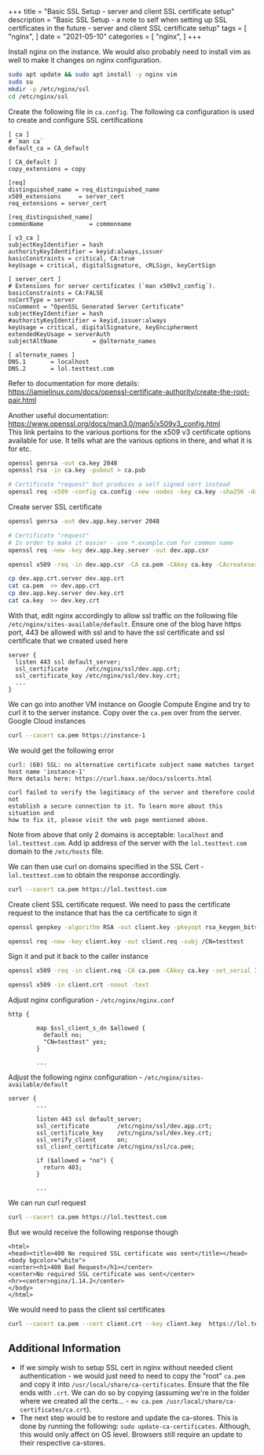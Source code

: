 +++
title = "Basic SSL Setup - server and client SSL certificate setup"
description = "Basic SSL Setup - a note to self when setting up SSL certificates in the future - server and client SSL certificate setup"
tags = [
    "nginx",
]
date = "2021-05-10"
categories = [
    "nginx",
]
+++

Install nginx on the instance. We would also probably need to install vim as well to make it changes on nginx configuration.

```bash
sudo apt update && sudo apt install -y nginx vim
sudo su
mkdir -p /etc/nginx/ssl
cd /etc/nginx/ssl
```

Create the following file in `ca.config`. The following ca configuration is used to create and configure SSL certifications

```
[ ca ]
# `man ca`
default_ca = CA_default

[ CA_default ]
copy_extensions = copy 

[req]
distinguished_name = req_distinguished_name
x509_extensions     = server_cert
req_extensions = server_cert

[req_distinguished_name]
commonName             = commonname

[ v3_ca ]
subjectKeyIdentifier = hash
authorityKeyIdentifier = keyid:always,issuer
basicConstraints = critical, CA:true
keyUsage = critical, digitalSignature, cRLSign, keyCertSign

[ server_cert ]
# Extensions for server certificates (`man x509v3_config`).
basicConstraints = CA:FALSE
nsCertType = server
nsComment = "OpenSSL Generated Server Certificate"
subjectKeyIdentifier = hash
#authorityKeyIdentifier = keyid,issuer:always
keyUsage = critical, digitalSignature, keyEncipherment
extendedKeyUsage = serverAuth
subjectAltName          = @alternate_names

[ alternate_names ]
DNS.1       = localhost
DNS.2       = lol.testtest.com
```

Refer to documentation for more details:  
https://jamielinux.com/docs/openssl-certificate-authority/create-the-root-pair.html

Another useful documentation:  
https://www.openssl.org/docs/man3.0/man5/x509v3_config.html  
This link pertains to the various portions for the x509 v3 certificate options available for use. It tells what are the various options in there, and what it is for etc.

```bash
openssl genrsa -out ca.key 2048
openssl rsa -in ca.key -pubout > ca.pub

# Certificate "request" but produces a self signed cert instead
openssl req -x509 -config ca.config -new -nodes -key ca.key -sha256 -days 365 -out ca.pem -extensions v3_ca
```

Create server SSL certificate

```bash
openssl genrsa -out dev.app.key.server 2048

# Certificate "request"
# In order to make it easier - use *.example.com for common name
openssl req -new -key dev.app.key.server -out dev.app.csr

openssl x509 -req -in dev.app.csr -CA ca.pem -CAkey ca.key -CAcreateserial -out dev.app.crt.server -days 365 -sha256 -extfile ca.config -extensions server_cert

cp dev.app.crt.server dev.app.crt
cat ca.pem  >> dev.app.crt
cp dev.app.key.server dev.key.crt
cat ca.key  >> dev.key.crt
```

With that, edit nginx accordingly to allow ssl traffic on the following file `/etc/nginx/sites-available/default`. Ensure one of the blog have https port, 443 be allowed with ssl and to have the ssl certificate and ssl certificate that we created used here

```
server {
  listen 443 ssl default_server;
  ssl_certificate     /etc/nginx/ssl/dev.app.crt;
  ssl_certificate_key /etc/nginx/ssl/dev.key.crt;
  ...
}
```

We can go into another VM instance on Google Compute Engine and try to curl it to the server instance. Copy over the `ca.pem` over from the server. Google Cloud instances 

```bash
curl --cacert ca.pem https://instance-1
```

We would get the following error

```
curl: (60) SSL: no alternative certificate subject name matches target host name 'instance-1'
More details here: https://curl.haxx.se/docs/sslcerts.html

curl failed to verify the legitimacy of the server and therefore could not
establish a secure connection to it. To learn more about this situation and
how to fix it, please visit the web page mentioned above.
```

Note from above that only 2 domains is acceptable: `localhost` and `lol.testtest.com`. Add ip address of the server with the `lol.testtest.com` domain to the `/etc/hosts` file.

We can then use curl on domains specified in the SSL Cert - `lol.testtest.com` to obtain the response accordingly.

```bash
curl --cacert ca.pem https://lol.testtest.com
```

Create client SSL certificate request. We need to pass the certificate request to the instance that has the ca certificate to sign it

```bash
openssl genpkey -algorithm RSA -out client.key -pkeyopt rsa_keygen_bits:2048

openssl req -new -key client.key -out client.req -subj /CN=testtest
```

Sign it and put it back to the caller instance

```bash
openssl x509 -req -in client.req -CA ca.pem -CAkey ca.key -set_serial 101 -extensions client -days 365 -sha256 -outform PEM -out client.crt

openssl x509 -in client.crt -noout -text
```

Adjust nginx configuration - `/etc/nginx/nginx.conf`

```
http {
        
        map $ssl_client_s_dn $allowed {
          default no;
          "CN=testtest" yes;
        }

        ...
```

Adjust the following nginx configuration - `/etc/nginx/sites-available/default`

```
server {
        ...

        listen 443 ssl default_server;
        ssl_certificate        /etc/nginx/ssl/dev.app.crt;
        ssl_certificate_key    /etc/nginx/ssl/dev.key.crt;
        ssl_verify_client      on;
        ssl_client_certificate /etc/nginx/ssl/ca.pem;
         
        if ($allowed = "no") {
          return 403;
        }

        ...
```

We can run curl request

```bash
curl --cacert ca.pem https://lol.testtest.com
```

But we would receive the following response though

```
<html>
<head><title>400 No required SSL certificate was sent</title></head>
<body bgcolor="white">
<center><h1>400 Bad Request</h1></center>
<center>No required SSL certificate was sent</center>
<hr><center>nginx/1.14.2</center>
</body>
</html>
```

We would need to pass the client ssl certificates

```bash
curl --cacert ca.pem --cert client.crt --key client.key  https://lol.testtest.com
```

## Additional Information

- If we simply wish to setup SSL cert in nginx without needed client authentication - we would just need to need to copy the "root" `ca.pem` and copy it into `/usr/local/share/ca-certificates`. Ensure that the file ends with `.crt`. We can do so by copying (assuming we're in the folder where we created all the certs... - `mv ca.pem /usr/local/share/ca-certificates/ca.crt`). 
- The next step would be to restore and update the ca-stores. This is done by running the following: `sudo update-ca-certificates`. Although, this would only affect on OS level. Browsers still require an update to their respective ca-stores.